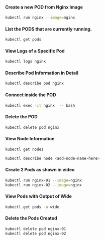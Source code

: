 
#### Create a new POD from Nginx Image
```sh
kubectl run nginx --image=nginx
```

#### List  the PODS that are currently running.
```sh
kubectl get pods
```
#### View Logs of a Specific Pod
```sh
kubectl logs nginx
```

#### Describe Pod Information in Detail
```sh
kubectl describe pod nginx
```
#### Connect inside the POD
```sh
kubectl exec -it nginx  -- bash
```

#### Delete the POD
```sh
kubectl delete pod nginx
```

#### View Node Information
```sh
kubectl get nodes

kubectl describe node <add-node-name-here>
```

#### Create 2 Pods as shown in video

```sh
kubectl run nginx-01 --image=nginx
kubectl run nginx-02 --image=nginx
```

#### View Pods with Output of Wide
```sh
kubectl get pods -o wide
```

#### Delete the Pods Created
```sh
kubectl delete pod nginx-01
kubectl delete pod nginx-02
```